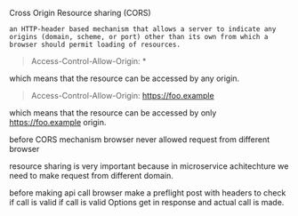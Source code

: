 Cross Origin Resource sharing (CORS)

    an HTTP-header based mechanism that allows a server to indicate any origins (domain, scheme, or port) other than its own from which a browser should permit loading of resources. 
    
> Access-Control-Allow-Origin: *

 which means that the resource can be accessed by any origin.

> Access-Control-Allow-Origin: https://foo.example

 which means that the resource can be accessed by only https://foo.example origin.

 before CORS mechanism browser never allowed request from different browser

 resource sharing is very important because in microservice achitechture we need to make request from different domain.

 before making api call browser make a preflight post with headers to check if call is valid if call is valid Options get in response and actual call is made.

